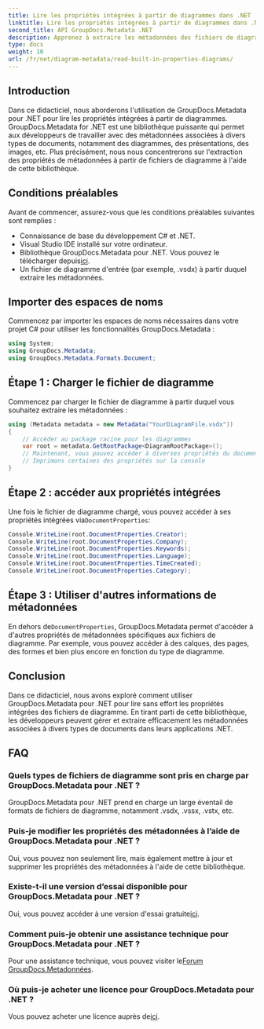 ```yaml
---
title: Lire les propriétés intégrées à partir de diagrammes dans .NET
linktitle: Lire les propriétés intégrées à partir de diagrammes dans .NET
second_title: API GroupDocs.Metadata .NET
description: Apprenez à extraire les métadonnées des fichiers de diagramme dans .NET à l'aide de GroupDocs.Metadata. Améliorez efficacement la gestion et l’analyse des documents.
type: docs
weight: 10
url: /fr/net/diagram-metadata/read-built-in-properties-diagrams/
---
```

## Introduction
Dans ce didacticiel, nous aborderons l'utilisation de GroupDocs.Metadata pour .NET pour lire les propriétés intégrées à partir de diagrammes. GroupDocs.Metadata for .NET est une bibliothèque puissante qui permet aux développeurs de travailler avec des métadonnées associées à divers types de documents, notamment des diagrammes, des présentations, des images, etc. Plus précisément, nous nous concentrerons sur l'extraction des propriétés de métadonnées à partir de fichiers de diagramme à l'aide de cette bibliothèque.
## Conditions préalables
Avant de commencer, assurez-vous que les conditions préalables suivantes sont remplies :
- Connaissance de base du développement C# et .NET.
- Visual Studio IDE installé sur votre ordinateur.
-  Bibliothèque GroupDocs.Metadata pour .NET. Vous pouvez le télécharger depuis[ici](https://releases.groupdocs.com/metadata/net/).
- Un fichier de diagramme d'entrée (par exemple, .vsdx) à partir duquel extraire les métadonnées.

## Importer des espaces de noms
Commencez par importer les espaces de noms nécessaires dans votre projet C# pour utiliser les fonctionnalités GroupDocs.Metadata :
```csharp
using System;
using GroupDocs.Metadata;
using GroupDocs.Metadata.Formats.Document;
```
## Étape 1 : Charger le fichier de diagramme
Commencez par charger le fichier de diagramme à partir duquel vous souhaitez extraire les métadonnées :
```csharp
using (Metadata metadata = new Metadata("YourDiagramFile.vsdx"))
{
    // Accéder au package racine pour les diagrammes
    var root = metadata.GetRootPackage<DiagramRootPackage>();
    // Maintenant, vous pouvez accéder à diverses propriétés du document
    // Imprimons certaines des propriétés sur la console
}
```
## Étape 2 : accéder aux propriétés intégrées
 Une fois le fichier de diagramme chargé, vous pouvez accéder à ses propriétés intégrées via`DocumentProperties`:
```csharp
Console.WriteLine(root.DocumentProperties.Creator);
Console.WriteLine(root.DocumentProperties.Company);
Console.WriteLine(root.DocumentProperties.Keywords);
Console.WriteLine(root.DocumentProperties.Language);
Console.WriteLine(root.DocumentProperties.TimeCreated);
Console.WriteLine(root.DocumentProperties.Category);
```
## Étape 3 : Utiliser d'autres informations de métadonnées
 En dehors de`DocumentProperties`, GroupDocs.Metadata permet d'accéder à d'autres propriétés de métadonnées spécifiques aux fichiers de diagramme. Par exemple, vous pouvez accéder à des calques, des pages, des formes et bien plus encore en fonction du type de diagramme.

## Conclusion
Dans ce didacticiel, nous avons exploré comment utiliser GroupDocs.Metadata pour .NET pour lire sans effort les propriétés intégrées des fichiers de diagramme. En tirant parti de cette bibliothèque, les développeurs peuvent gérer et extraire efficacement les métadonnées associées à divers types de documents dans leurs applications .NET.

## FAQ
### Quels types de fichiers de diagramme sont pris en charge par GroupDocs.Metadata pour .NET ?
GroupDocs.Metadata pour .NET prend en charge un large éventail de formats de fichiers de diagramme, notamment .vsdx, .vssx, .vstx, etc.
### Puis-je modifier les propriétés des métadonnées à l’aide de GroupDocs.Metadata pour .NET ?
Oui, vous pouvez non seulement lire, mais également mettre à jour et supprimer les propriétés des métadonnées à l'aide de cette bibliothèque.
### Existe-t-il une version d’essai disponible pour GroupDocs.Metadata pour .NET ?
 Oui, vous pouvez accéder à une version d'essai gratuite[ici](https://releases.groupdocs.com/).
### Comment puis-je obtenir une assistance technique pour GroupDocs.Metadata pour .NET ?
 Pour une assistance technique, vous pouvez visiter le[Forum GroupDocs.Metadonnées](https://forum.groupdocs.com/c/metadata/14).
### Où puis-je acheter une licence pour GroupDocs.Metadata pour .NET ?
 Vous pouvez acheter une licence auprès de[ici](https://purchase.groupdocs.com/buy).